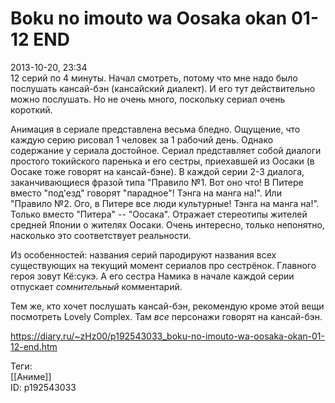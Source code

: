 Boku no imouto wa Oosaka okan 01-12 END
========================================

   
 2013-10-20, 23:34   
  12 серий по 4 минуты. Начал смотреть, потому что мне надо было послушать кансай-бэн (кансайский диалект). И его тут действительно можно послушать. Но не очень много, поскольку сериал очень короткий.   
   
 Анимация в сериале представлена весьма бледно. Ощущение, что каждую серию рисовал 1 человек за 1 рабочий день. Однако содержание у сериала достойное. Сериал представляет собой диалоги простого токийского паренька и его сестры, приехавшей из Оосаки (в Оосаке тоже говорят на кансай-бэне). В каждой серии 2-3 диалога, заканчивающиеся фразой типа "Правило №1. Вот оно что! В Питере вместо "под'езд" говорят "парадное"! Тэнга на манга на!". Или "Правило №2. Ого, в Питере все люди культурные! Тэнга на манга на!". Только вместо "Питера" -- "Оосака". Отражает стереотипы жителей средней Японии о жителях Оосаки. Очень интересно, только непонятно, насколько это соответствует реальности.   
   
 Из особенностей: названия серий пародируют названия всех существующих на текущий момент сериалов про сестрёнок. Главного героя зовут Кё:сукэ. А его сестра Намика в начале каждой серии отпускает  *сомнительный*  комментарий.   
   
 Тем же, кто хочет послушать кансай-бэн, рекомендую кроме этой вещи посмотреть Lovely Complex. Там  *все*  персонажи говорят на кансай-бэн.   
    
 <https://diary.ru/~zHz00/p192543033_boku-no-imouto-wa-oosaka-okan-01-12-end.htm>   
   
 Теги:   
 [[Аниме]]   
 ID: p192543033